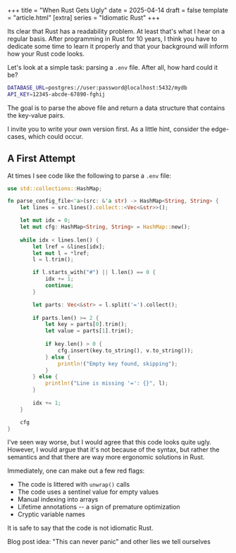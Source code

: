 +++
title = "When Rust Gets Ugly"
date = 2025-04-14
draft = false
template = "article.html"
[extra]
series = "Idiomatic Rust"
+++

Its clear that Rust has a readability problem.
At least that's what I hear on a regular basis.
After programming in Rust for 10 years, I think you have to dedicate some time to learn it properly
and that your background will inform how your Rust code looks.

Let's look at a simple task: parsing a `.env` file.
After all, how hard could it be?

```sh
DATABASE_URL=postgres://user:password@localhost:5432/mydb
API_KEY=12345-abcde-67890-fghij
```

The goal is to parse the above file and return a data structure that contains the key-value pairs.

I invite you to write your own version first.
As a little hint, consider the edge-cases, which could occur.

## A First Attempt

At times I see code like the following to parse a `.env` file:

```rust
use std::collections::HashMap;

fn parse_config_file<'a>(src: &'a str) -> HashMap<String, String> {
    let lines = src.lines().collect::<Vec<&str>>();

    let mut idx = 0;
    let mut cfg: HashMap<String, String> = HashMap::new();
    
    while idx < lines.len() {
        let lref = &lines[idx];
        let mut l = *lref;
        l = l.trim();

        if l.starts_with("#") || l.len() == 0 {
            idx += 1;
            continue;
        }

        let parts: Vec<&str> = l.split('=').collect();
        
        if parts.len() >= 2 {
            let key = parts[0].trim();
            let value = parts[1].trim();
            
            if key.len() > 0 {
                cfg.insert(key.to_string(), v.to_string());
            } else {
                println!("Empty key found, skipping");
            }
        } else {
            println!("Line is missing '=': {}", l);
        }
        
        idx += 1;
    }

    cfg
}
```

I've seen way worse, but I would agree that this code looks quite ugly.
However, I would argue that it's not because of the syntax, but rather the semantics
and that there are way more ergonomic solutions in Rust.

Immediately, one can make out a few red flags:
- The code is littered with `unwrap()` calls
- The code uses a sentinel value for empty values 
- Manual indexing into arrays
- Lifetime annotations -- a sign of premature optimization
- Cryptic variable names

It is safe to say that the code is not idiomatic Rust.





Blog post idea: "This can never panic" and other lies we tell ourselves 